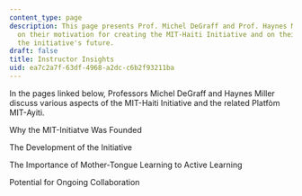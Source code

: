 ```yaml
---
content_type: page
description: This page presents Prof. Michel DeGraff and Prof. Haynes Miller's reflections
  on their motivation for creating the MIT-Haiti Initiative and on their vision for
  the initiative's future.
draft: false
title: Instructor Insights
uid: ea7c2a7f-63df-4968-a2dc-c6b2f93211ba
---
```

In the pages linked below, Professors Michel DeGraff and Haynes Miller discuss various aspects of the MIT-Haiti Initiative and the related Platfòm MIT-Ayiti.

Why the MIT-Initiatve Was Founded

The Development of the Initiative

The Importance of Mother-Tongue Learning to Active Learning

Potential for Ongoing Collaboration